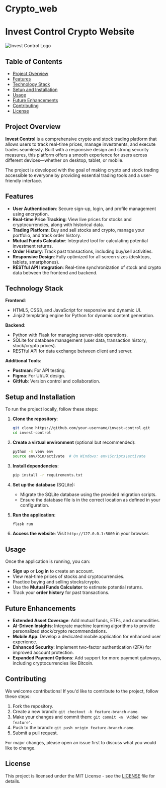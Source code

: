# Crypto_web

# Invest Control Crypto Website

![Invest Control Logo](link-to-logo.png) <!-- Add your project logo here -->

## Table of Contents
- [Project Overview](#project-overview)
- [Features](#features)
- [Technology Stack](#technology-stack)
- [Setup and Installation](#setup-and-installation)
- [Usage](#usage)
- [Future Enhancements](#future-enhancements)
- [Contributing](#contributing)
- [License](#license)

## Project Overview
**Invest Control** is a comprehensive crypto and stock trading platform that allows users to track real-time prices, manage investments, and execute trades seamlessly. Built with a responsive design and strong security measures, this platform offers a smooth experience for users across different devices—whether on desktop, tablet, or mobile.

The project is developed with the goal of making crypto and stock trading accessible to everyone by providing essential trading tools and a user-friendly interface.

## Features
- **User Authentication**: Secure sign-up, login, and profile management using encryption.
- **Real-time Price Tracking**: View live prices for stocks and cryptocurrencies, along with historical data.
- **Trading Platform**: Buy and sell stocks and crypto, manage your portfolio, and track order history.
- **Mutual Funds Calculator**: Integrated tool for calculating potential investment returns.
- **Order History**: Track past transactions, including buy/sell activities.
- **Responsive Design**: Fully optimized for all screen sizes (desktops, tablets, smartphones).
- **RESTful API Integration**: Real-time synchronization of stock and crypto data between the frontend and backend.

## Technology Stack
**Frontend**:
- HTML5, CSS3, and JavaScript for responsive and dynamic UI.
- Jinja2 templating engine for Python for dynamic content generation.

**Backend**:
- Python with Flask for managing server-side operations.
- SQLite for database management (user data, transaction history, stock/crypto prices).
- RESTful API for data exchange between client and server.

**Additional Tools**:
- **Postman**: For API testing.
- **Figma**: For UI/UX design.
- **GitHub**: Version control and collaboration.

## Setup and Installation
To run the project locally, follow these steps:

1. **Clone the repository**:
   ```bash
   git clone https://github.com/your-username/invest-control.git
   cd invest-control
   ```

2. **Create a virtual environment** (optional but recommended):
   ```bash
   python -m venv env
   source env/bin/activate  # On Windows: env\Scripts\activate
   ```

3. **Install dependencies**:
   ```bash
   pip install -r requirements.txt
   ```

4. **Set up the database** (SQLite):
   - Migrate the SQLite database using the provided migration scripts.
   - Ensure the database file is in the correct location as defined in your configuration.

5. **Run the application**:
   ```bash
   flask run
   ```

6. **Access the website**:
   Visit `http://127.0.0.1:5000` in your browser.

## Usage
Once the application is running, you can:
- **Sign up** or **Log in** to create an account.
- View real-time prices of stocks and cryptocurrencies.
- Practice buying and selling stocks/crypto.
- Use the **Mutual Funds Calculator** to estimate potential returns.
- Track your **order history** for past transactions.

## Future Enhancements
- **Extended Asset Coverage**: Add mutual funds, ETFs, and commodities.
- **AI-Driven Insights**: Integrate machine learning algorithms to provide personalized stock/crypto recommendations.
- **Mobile App**: Develop a dedicated mobile application for enhanced user experience.
- **Enhanced Security**: Implement two-factor authentication (2FA) for improved account protection.
- **Expanded Payment Options**: Add support for more payment gateways, including cryptocurrencies like Bitcoin.

## Contributing
We welcome contributions! If you'd like to contribute to the project, follow these steps:

1. Fork the repository.
2. Create a new branch: `git checkout -b feature-branch-name`.
3. Make your changes and commit them: `git commit -m 'Added new feature'`.
4. Push to the branch: `git push origin feature-branch-name`.
5. Submit a pull request.

For major changes, please open an issue first to discuss what you would like to change.

## License
This project is licensed under the MIT License - see the [LICENSE](LICENSE) file for details.
